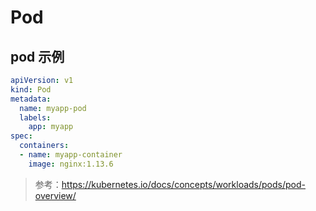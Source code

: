 # Pod
## pod 示例
``` yaml
apiVersion: v1
kind: Pod
metadata:
  name: myapp-pod
  labels:
    app: myapp
spec:
  containers:
  - name: myapp-container
    image: nginx:1.13.6
```
> 参考：https://kubernetes.io/docs/concepts/workloads/pods/pod-overview/